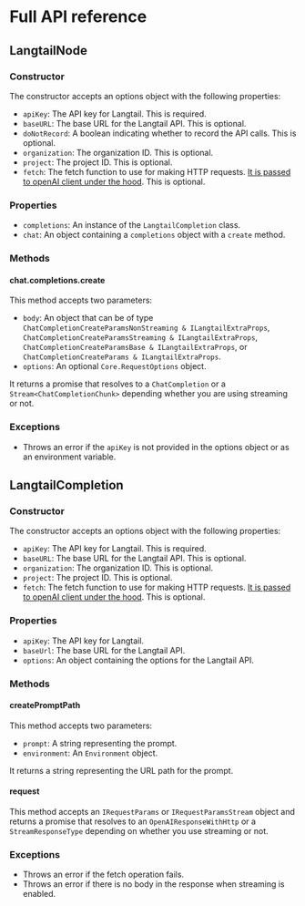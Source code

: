 # Full API reference

## LangtailNode

### Constructor

The constructor accepts an options object with the following properties:

- `apiKey`: The API key for Langtail. This is required.
- `baseURL`: The base URL for the Langtail API. This is optional.
- `doNotRecord`: A boolean indicating whether to record the API calls. This is optional.
- `organization`: The organization ID. This is optional.
- `project`: The project ID. This is optional.
- `fetch`: The fetch function to use for making HTTP requests. [It is passed to openAI client under the hood](https://github.com/openai/openai-node?tab=readme-ov-file#customizing-the-fetch-client). This is optional.

### Properties

- `completions`: An instance of the `LangtailCompletion` class.
- `chat`: An object containing a `completions` object with a `create` method.

### Methods

#### chat.completions.create

This method accepts two parameters:

- `body`: An object that can be of type `ChatCompletionCreateParamsNonStreaming & ILangtailExtraProps`, `ChatCompletionCreateParamsStreaming & ILangtailExtraProps`, `ChatCompletionCreateParamsBase & ILangtailExtraProps`, or `ChatCompletionCreateParams & ILangtailExtraProps`.
- `options`: An optional `Core.RequestOptions` object.

It returns a promise that resolves to a `ChatCompletion` or a `Stream<ChatCompletionChunk>` depending whether you are using streaming or not.

### Exceptions

- Throws an error if the `apiKey` is not provided in the options object or as an environment variable.



## LangtailCompletion

### Constructor

The constructor accepts an options object with the following properties:

- `apiKey`: The API key for Langtail. This is required.
- `baseURL`: The base URL for the Langtail API. This is optional.
- `organization`: The organization ID. This is optional.
- `project`: The project ID. This is optional.
- `fetch`: The fetch function to use for making HTTP requests. [It is passed to openAI client under the hood](https://github.com/openai/openai-node?tab=readme-ov-file#customizing-the-fetch-client). This is optional.

### Properties

- `apiKey`: The API key for Langtail.
- `baseUrl`: The base URL for the Langtail API.
- `options`: An object containing the options for the Langtail API.

### Methods

#### createPromptPath

This method accepts two parameters:

- `prompt`: A string representing the prompt.
- `environment`: An `Environment` object.

It returns a string representing the URL path for the prompt.

#### request

This method accepts an `IRequestParams` or `IRequestParamsStream` object and returns a promise that resolves to an `OpenAIResponseWithHttp` or a `StreamResponseType` depending on whether you use streaming or not.

### Exceptions

- Throws an error if the fetch operation fails.
- Throws an error if there is no body in the response when streaming is enabled.